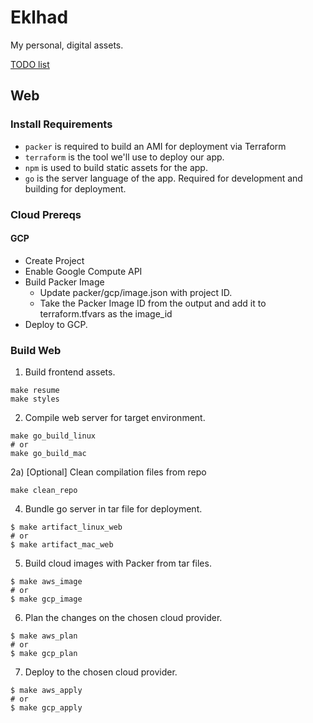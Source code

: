 # Eklhad

My personal, digital assets.

[TODO list](https://app.asana.com/0/1003113032464624/1003115450055924)

## Web

### Install Requirements
- `packer` is required to build an AMI for deployment via Terraform
- `terraform` is the tool we'll use to deploy our app. 
- `npm` is used to build static assets for the app.
- `go` is the server language of the app. Required for development and building for deployment.


### Cloud Prereqs

#### GCP
- Create Project
- Enable Google Compute API
- Build Packer Image
    - Update packer/gcp/image.json with project ID.
    - Take the Packer Image ID from the output and add it to terraform.tfvars as the image_id
- Deploy to GCP.

### Build Web

1) Build frontend assets.
```
make resume
make styles
```

2) Compile web server for target environment.

```
make go_build_linux
# or 
make go_build_mac
```

2a) [Optional] Clean compilation files from repo

```
make clean_repo
```

4) Bundle go server in tar file for deployment.

```
$ make artifact_linux_web
# or
$ make artifact_mac_web
```

5) Build cloud images with Packer from tar files.

```
$ make aws_image
# or
$ make gcp_image
```

6) Plan the changes on the chosen cloud provider.

```
$ make aws_plan
# or
$ make gcp_plan
```

7) Deploy to the chosen cloud provider.

```
$ make aws_apply
# or
$ make gcp_apply
```

